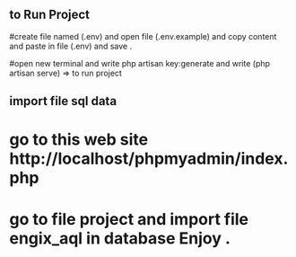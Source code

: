## to Run Project 
#create  file named (.env) and open file (.env.example) and copy content and paste in file (.env) and save .

#open new terminal and write php artisan key:generate and write (php artisan serve) => to run project 


## import file sql data

# go to this web site http://localhost/phpmyadmin/index.php

# go to file project and import file engix_aql in database Enjoy .


